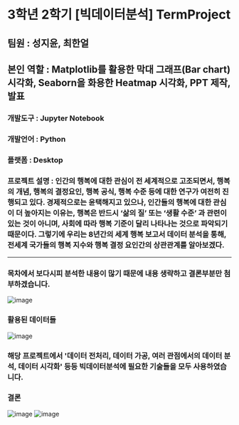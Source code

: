 # 3학년 2학기 [빅데이터분석] TermProject
## 팀원 : 성지윤, 최한얼
## 본인 역할 : Matplotlib를 활용한 막대 그래프(Bar chart) 시각화, Seaborn을 화용한 Heatmap 시각화, PPT 제작, 발표

### 개발도구 : Jupyter Notebook
### 개발언어 : Python
### 플랫폼 : Desktop
### 프로젝트 설명 : 인간의 행복에 대한 관심이 전 세계적으로 고조되면서, 행복의 개념, 행복의 결정요인, 행복 공식, 행복 수준 등에 대한 연구가 여전히 진행되고 있다. 경제적으로는 윤택해지고 있으나, 인간들의 행복에 대한 관심이 더 높아지는 이유는, 행복은 반드시 ‘삶의 질’ 또는 ‘생활 수준’ 과 관련이 있는 것이 아니며, 사회에 따라 행복 기준이 달리 나타나는 것으로 파악되기 때문이다. 그렇기에 우리는 8년간의 세계 행복 보고서 데이터 분석을 통해, 전세계 국가들의 행복 지수와 행복 결정 요인간의 상관관계를 알아보겠다.
---
### 목차에서 보다시피 분석한 내용이 많기 때문에 내용 생략하고 결론부분만 첨부하겠습니다.
![image](https://github.com/SungJiYoon/TP_BigData/assets/66246253/492b75a6-94a2-4c75-9f1f-e4e19748b8bb)
### 활용된 데이터들
![image](https://github.com/SungJiYoon/TP_BigData/assets/66246253/70b3cb79-1b62-4631-8589-81125867e119)
### 해당 프로젝트에서 '데이터 전처리, 데이터 가공, 여러 관점에서의 데이터 분석, 데이터 시각화' 등등 빅데이터분석에 필요한 기술들을 모두 사용하였습니다.
### 결론
![image](https://github.com/SungJiYoon/TP_BigData/assets/66246253/0a0b3824-eede-4b8a-84eb-b4ceb3993e77)
![image](https://github.com/SungJiYoon/TP_BigData/assets/66246253/d95db711-6c09-4afe-b22e-9256e17b1b78)
